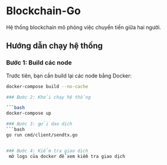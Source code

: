 # Blockchain-Go

Hệ thống blockchain mô phỏng việc chuyển tiền giữa hai người.

## Hướng dẫn chạy hệ thống

### Bước 1: Build các node
Trước tiên, bạn cần build lại các node bằng Docker:

```bash
docker-compose build --no-cache

### Bước 2: Khởi chạy hệ thống

```bash
docker-compose up

### Bước 3: gửi dao dịch
```bash
go run cmd/client/sendtx.go


### Bước 4: Kiểm tra giao dịch
 mở logs của docker để xem kiểm tra giao dịch